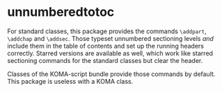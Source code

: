 # unnumberedtotoc

For standard classes, this package provides the commands
`\addpart`, `\addchap` and `\addsec`. Those typeset unnumbered
sectioning levels *and* include them in the table of contents and
set up the running headers correctly. Starred versions are
available as well, which work like starred sectioning commands
for the standard classes but clear the header.

Classes of the KOMA-script bundle provide those commands by
default. This package is useless with a KOMA class.
